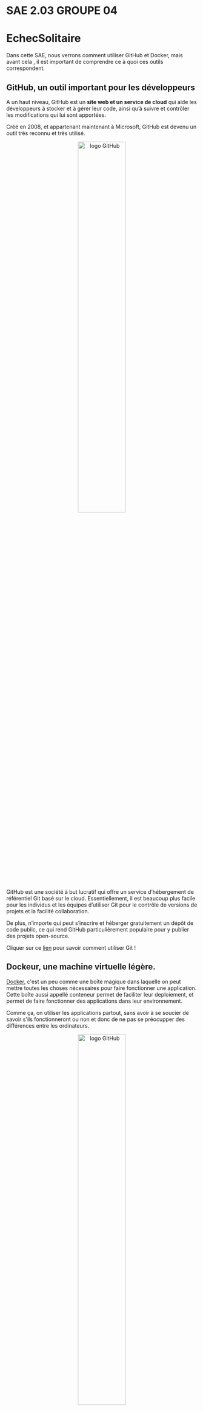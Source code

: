 # SAE 2.03 GROUPE 04
# EchecSolitaire

Dans cette SAE, nous verrons comment utiliser GitHub et Docker, mais avant cela , il est important de comprendre ce à quoi ces outils correspondent.


## GitHub, un outil important pour les développeurs
A un haut niveau, GitHub est un **site web et un service de cloud** qui aide les développeurs à stocker et à gérer leur code, ainsi qu’à suivre et contrôler les modifications qui lui sont apportées. 

Créé en 2008, et appartenant maintenant à Microsoft, GitHub est devenu un outil très reconnu et très utilisé.

<div style="text-align: center;"><img src="https://github.githubassets.com/images/modules/logos_page/GitHub-Mark.png" alt="logo GitHub" width="50%" height="50%" align="centre"></div>

GitHub est une société à but lucratif qui offre un service d’hébergement de référentiel Git basé sur le cloud. Essentiellement, il est beaucoup plus facile pour les individus et les équipes d’utiliser Git pour le contrôle de versions de projets et la facilité collaboration.

De plus, n’importe qui peut s’inscrire et héberger gratuitement un dépôt de code public, ce qui rend GitHub particulièrement populaire pour y publier des projets open-source.

Cliquer sur ce [lien](./gitInfo.md) pour savoir comment utiliser Git !

## Dockeur, une machine virtuelle légère.

[Docker](./dockerInfo.md), c'est un peu comme une boîte magique dans laquelle on peut mettre toutes les choses nécessaires pour faire fonctionner une application. Cette boîte aussi appellé conteneur permet de faciliter leur deploiement, et permet de faire fonctionner des applications dans leur environnement.

Comme ça, on utiliser les applications partout, sans avoir à se soucier de savoir s'ils fonctionneront ou non et donc de ne pas se préocupper des différences entre les ordinateurs.

<div style="text-align: center;"><img src="https://www.docker.com/wp-content/uploads/2022/03/Moby-logo.png" alt="logo GitHub" width="50%" height="50%" align="centre"></div>

## Notre projet
Dans cette SAE, nous avons décidé d'installer une application java sur laquelle nous avons travaillé plus tôt dans l'année.
Le solitaire chess, ou l'echec Solitaire, est un en semble de puzzle dont le but est d'utiliser le mouvement des pieces pour ne finir qu'avec une seule pièce, chaque pièce ne peut bien sûr que se déplacer de la façon habituelle avec comme simple contrainte le fait dêtre obligé d'atterir (de manger) une autre pièce lors de son mouvement.


Donc au travers du Dockerfile on réalise les étapes suivantes:

, on installe java, on crée une variable d'environnement CLASSPATH puis on copie les fichiers  on le compile et on l'exécute pour faire fonctionner ce jeu, avec le code suivant : 


RUN apt-get update 

On installe java

```
RUN apt-get install openjdk-17-jdk -y
RUN apt-get install openjdk-17-jre -y
```

Copier les fichiers

`COPY ./ihmgui.jar ./paquetage_classe`

On crée une variable d'environnement CLASSPATH

`ENV CLASSPATH=/paquetage_classe:/paquetage_classe/ihmgui.jar`

# Copier les fichiers Java avec rsync
COPY ./EchecSolitaire/*.java /paquetage_java/
COPY ./EchecSolitaire/Metier/*.java /paquetage_java/
COPY ./EchecSolitaire/Metier/Piece/*.java /paquetage_java/

# Compiler le code source
WORKDIR /paquetage_java
RUN javac  *.java -encoding utf8 -d ./paquetage_classe 

# Définir la commande par défaut
CMD ["java", "-cp", "/paquetage_classe/ihmgui.jar/:/paquetage_classe/", "Main"]


Un dockerfile simple, et facile à comprendre.